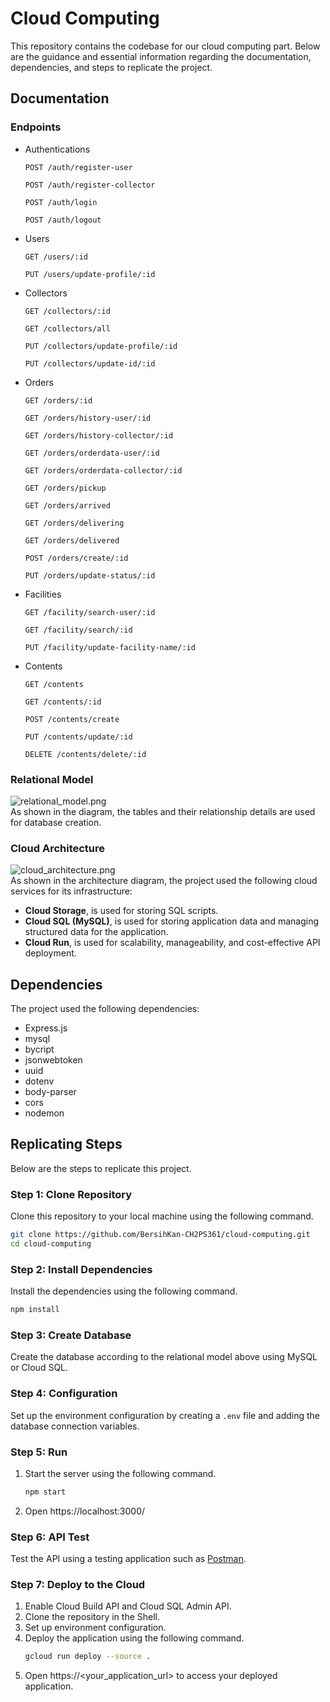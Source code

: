 # Cloud Computing
This repository contains the codebase for our cloud computing part. Below are the guidance and essential information regarding the documentation, dependencies, and steps to replicate the project.

## Documentation
### Endpoints
* Authentications
  ```
  POST /auth/register-user
  ```
  ```
  POST /auth/register-collector
  ```
  ```
  POST /auth/login
  ```
  ```
  POST /auth/logout
  ```
* Users
  ```
  GET /users/:id
  ```
  ```
  PUT /users/update-profile/:id
  ```
* Collectors
  ```
  GET /collectors/:id
  ```
  ```
  GET /collectors/all
  ```
  ```
  PUT /collectors/update-profile/:id
  ```
  ```
  PUT /collectors/update-id/:id
  ```
* Orders
  ```
  GET /orders/:id
  ```
  ```
  GET /orders/history-user/:id
  ```
  ```
  GET /orders/history-collector/:id
  ```
  ```
  GET /orders/orderdata-user/:id
  ```
  ```
  GET /orders/orderdata-collector/:id
  ```
  ```
  GET /orders/pickup
  ```
  ```
  GET /orders/arrived
  ```
  ```
  GET /orders/delivering
  ```
  ```
  GET /orders/delivered
  ```
  ```
  POST /orders/create/:id
  ```
  ```
  PUT /orders/update-status/:id
  ```
* Facilities
  ```
  GET /facility/search-user/:id
  ```
  ```
  GET /facility/search/:id
  ```
  ```
  PUT /facility/update-facility-name/:id
  ```
* Contents
  ```
  GET /contents
  ```
  ```
  GET /contents/:id
  ```
  ```
  POST /contents/create
  ```
  ```
  PUT /contents/update/:id
  ```
  ```
  DELETE /contents/delete/:id
  ```

### Relational Model
![relational_model.png](https://github.com/BersihKan-CH2PS361/cloud-computing/blob/main/diagrams/relational-model.png) <br>
As shown in the diagram, the tables and their relationship details are used for database creation.

### Cloud Architecture
![cloud_architecture.png](https://github.com/BersihKan-CH2PS361/cloud-computing/blob/main/diagrams/relational-model.png) <br>
As shown in the architecture diagram, the project used the following cloud services for its infrastructure:
* __Cloud Storage__, is used for storing SQL scripts.
* __Cloud SQL (MySQL)__, is used for storing application data and managing structured data for the application.
* __Cloud Run__, is used for scalability, manageability, and cost-effective API deployment.

## Dependencies
The project used the following dependencies:
* Express.js
* mysql
* bycript
* jsonwebtoken
* uuid
* dotenv
* body-parser
* cors
* nodemon

## Replicating Steps
Below are the steps to replicate this project.
### Step 1: Clone Repository
Clone this repository to your local machine using the following command.
```bash
git clone https://github.com/BersihKan-CH2PS361/cloud-computing.git
cd cloud-computing
```
### Step 2: Install Dependencies
Install the dependencies using the following command.
```bash
npm install
```
### Step 3: Create Database
Create the database according to the relational model above using MySQL or Cloud SQL.
### Step 4: Configuration
Set up the environment configuration by creating a `.env` file and adding the database connection variables.
### Step 5: Run
1. Start the server using the following command.
   ```bash
   npm start
   ```
2. Open https://localhost:3000/
### Step 6: API Test
Test the API using a testing application such as [Postman](https://www.postman.com/).
### Step 7: Deploy to the Cloud
1. Enable Cloud Build API and Cloud SQL Admin API.
2. Clone the repository in the Shell.
3. Set up environment configuration.
4. Deploy the application using the following command.
   ```bash
   gcloud run deploy --source .
   ```
5. Open https://<your_application_url> to access your deployed application.
